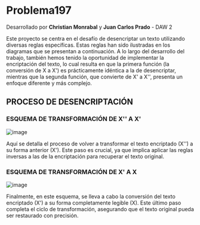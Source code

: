 # Problema197

Desarrollado por **Christian Monrabal** y **Juan Carlos Prado** - DAW 2

Este proyecto se centra en el desafío de desencriptar un texto utilizando diversas reglas específicas. Estas reglas han sido ilustradas en los diagramas que se presentan a continuación. A lo largo del desarrollo del trabajo, también hemos tenido la oportunidad de implementar la encriptación del texto, lo cual resulta en que la primera función (la conversión de X a X') es prácticamente idéntica a la de desencriptar, mientras que la segunda función, que convierte de X' a X'', presenta un enfoque diferente y más complejo.

## PROCESO DE DESENCRIPTACIÓN

### ESQUEMA DE TRANSFORMACIÓN DE X'' A X'
![image](https://github.com/user-attachments/assets/4930c64b-6c48-463e-b2a9-5d64679d0640)


Aquí se detalla el proceso de volver a transformar el texto encriptado (X'') a su forma anterior (X'). Este paso es crucial, ya que implica aplicar las reglas inversas a las de la encriptación para recuperar el texto original.

### ESQUEMA DE TRANSFORMACIÓN DE X' A X
![image](https://github.com/user-attachments/assets/c58cacfc-f1db-4b32-8ff7-76915b718af9)


Finalmente, en este esquema, se lleva a cabo la conversión del texto encriptado (X') a su forma completamente legible (X). Este último paso completa el ciclo de transformación, asegurando que el texto original pueda ser restaurado con precisión.

